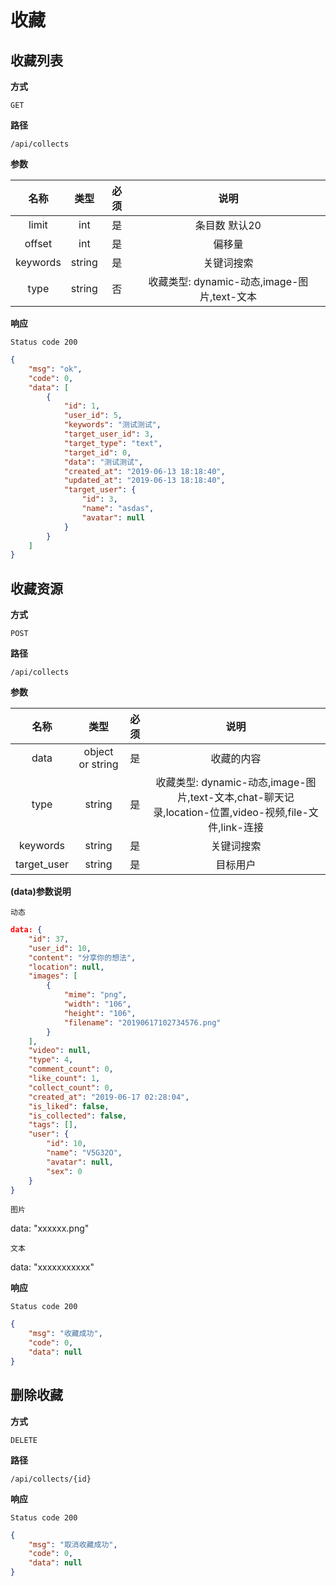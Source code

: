 # 收藏

## 收藏列表

**方式**

`GET`

**路径**

`/api/collects`

**参数**

|  名称  |  类型  | 必须 |                                   说明                                    |
| :----: | :----: | :--: | :-----------------------------------------------------------------------: |
| limit | int |  是  |             条目数 默认20                      |
| offset | int |  是  |             偏移量                      |
| keywords | string |  是  |          关键词搜索                         |
| type | string |  否  |             收藏类型: dynamic-动态,image-图片,text-文本|

**响应**

`Status code 200`

```json
{
    "msg": "ok",
    "code": 0,
    "data": [
        {
            "id": 1,
            "user_id": 5,
            "keywords": "测试测试",
            "target_user_id": 3,
            "target_type": "text",
            "target_id": 0,
            "data": "测试测试",
            "created_at": "2019-06-13 18:18:40",
            "updated_at": "2019-06-13 18:18:40",
            "target_user": {
                "id": 3,
                "name": "asdas",
                "avatar": null
            }
        }
    ]
}
```

## 收藏资源

**方式**

`POST`

**路径**

`/api/collects`

**参数**

|  名称  |  类型  | 必须 |                                   说明                                    |
| :----: | :----: | :--: | :-----------------------------------------------------------------------: |
| data | object or string |  是  |             收藏的内容                      |
| type | string |  是  |             收藏类型: dynamic-动态,image-图片,text-文本,chat-聊天记录,location-位置,video-视频,file-文件,link-连接                      |
| keywords | string |  是  |          关键词搜索                         |
| target_user | string |  是  |          目标用户                         |

**(data)参数说明**

`动态`

```json
data: {
    "id": 37,
    "user_id": 10,
    "content": "分享你的想法",
    "location": null,
    "images": [
        {
            "mime": "png",
            "width": "106",
            "height": "106",
            "filename": "20190617102734576.png"
        }
    ],
    "video": null,
    "type": 4,
    "comment_count": 0,
    "like_count": 1,
    "collect_count": 0,
    "created_at": "2019-06-17 02:28:04",
    "is_liked": false,
    "is_collected": false,
    "tags": [],
    "user": {
        "id": 10,
        "name": "V5G32O",
        "avatar": null,
        "sex": 0
    }
}
```

`图片`

data: "xxxxxx.png"

`文本`

data: "xxxxxxxxxxx"


**响应**

`Status code 200`

```json
{
    "msg": "收藏成功",
    "code": 0,
    "data": null
}
```

## 删除收藏

**方式**

`DELETE`

**路径**

`/api/collects/{id}`

**响应**

`Status code 200`

```json
{
    "msg": "取消收藏成功",
    "code": 0,
    "data": null
}
```